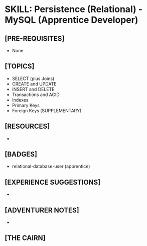 # SKILL: Persistence (Relational) - MySQL (Apprentice Developer)

## [PRE-REQUISITES]
  * None

## [TOPICS]
  * SELECT (plus Joins) 
  * CREATE and UPDATE
  * INSERT and DELETE
  * Transactions and ACID
  * Indexes
  * Primary Keys
  * Foreign Keys (SUPPLEMENTARY)

## [RESOURCES]
  * 

## [BADGES]
  * relational-database-user (apprentice)

## [EXPERIENCE SUGGESTIONS]
  * 

## [ADVENTURER NOTES]
  * 

## [THE CAIRN]
